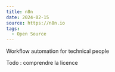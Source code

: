 ```yaml
---
title: n8n
date: 2024-02-15
source: https://n8n.io
tags:
  - Open Source
---
```


Workflow automation for technical people

Todo : comprendre la licence
